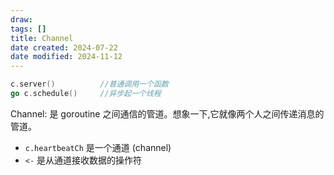 ```yaml
---
draw:
tags: []
title: Channel
date created: 2024-07-22
date modified: 2024-11-12
---
```


```go
c.server()          //普通调用一个函数
go c.schedule()     //异步起一个线程
```

Channel: 是 goroutine 之间通信的管道。想象一下,它就像两个人之间传递消息的管道。

- `c.heartbeatCh` 是一个通道 (channel)
- `<-` 是从通道接收数据的操作符
